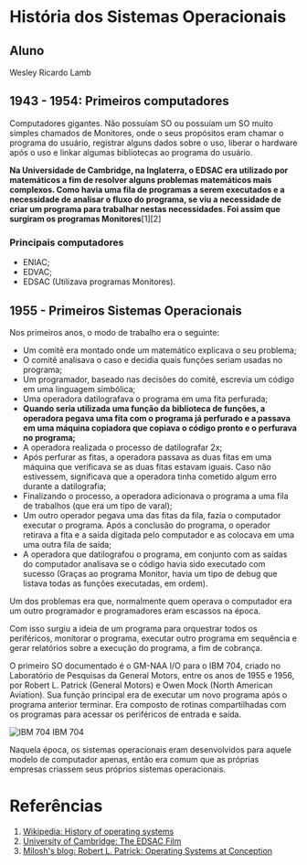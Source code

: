 # História dos Sistemas Operacionais

## Aluno
Wesley Ricardo Lamb

## 1943 - 1954: Primeiros computadores
Computadores gigantes. Não possuíam SO ou possuíam um SO muito simples chamados de Monitores, onde o seus propósitos eram chamar o programa do usuário, registrar alguns dados sobre o uso, liberar o hardware após o uso e linkar algumas bibliotecas ao programa do usuário.

__Na Universidade de Cambridge, na Inglaterra, o EDSAC era utilizado por matemáticos a fim de resolver alguns problemas matemáticos mais complexos. Como havia uma fila de programas a serem executados e a necessidade de analisar o fluxo do programa, se viu a necessidade de criar um programa para trabalhar nestas necessidades. Foi assim que surgiram os programas Monitores__[1][2]

### Principais computadores
- ENIAC;
- EDVAC;
- EDSAC (Utilizava programas Monitores).

## 1955 - Primeiros Sistemas Operacionais

Nos primeiros anos, o modo de trabalho era o seguinte:
- Um comitê era montado onde um matemático explicava o seu problema;
- O comitê analisava o caso e decidia quais funções seriam usadas no programa;
- Um programador, baseado nas decisões do comitê, escrevia um código em uma linguagem simbólica;
- Uma operadora datilografava o programa em uma fita perfurada;
- __Quando seria utilizada uma função da biblioteca de funções, a operadora pegava uma fita com o programa já perfurado e a passava em uma máquina copiadora que copiava o código pronto e o perfurava no programa;__
- A operadora realizada o processo de datilografar 2x;
- Após perfurar as fitas, a operadora passava as duas fitas em uma máquina que verificava se as duas fitas estavam iguais. Caso não estivessem, significava que a operadora tinha cometido algum erro durante a datilografia;
- Finalizando o processo, a operadora adicionava o programa a uma fila de trabalhos (que era um tipo de varal);
- Um outro operador pegava uma das fitas da fila, fazia o computador executar o programa. Após a conclusão do programa, o operador retirava a fita e a saída digitada pelo computador e as colocava em uma uma outra fila de saída;
- A operadora que datilografou o programa, em conjunto com as saídas do computador analisava se o código havia sido executado com sucesso (Graças ao programa Monitor, havia um tipo de debug que listava todas as funções executadas, em ordem).

Um dos problemas era que, normalmente quem operava o computador era um outro programador e programadores eram escassos na época.

Com isso surgiu a ideia de um programa para orquestrar todos os periféricos, monitorar o programa, executar outro programa em sequência e gerar relatórios sobre a execução do programa, a fim de cobrança.

O primeiro SO documentado é o GM-NAA I/O para o IBM 704, criado no Laboratório de Pesquisas da General Motors, entre os anos de 1955 e 1956, por Robert L. Patrick (General Motors) e Owen Mock (North American Aviation). Sua função principal era de executar um novo programa após o programa anterior terminar. Era composto de rotinas compartilhadas com os programas para acessar os periféricos de entrada e saída.

![IBM 704](https://i.pinimg.com/736x/4e/12/27/4e1227c75c1e0a3d5298c8f7ae784244--retro-design-ibm.jpg)
IBM 704

Naquela época, os sistemas operacionais eram desenvolvidos para aquele modelo de computador apenas, então era comum que as próprias empresas criassem seus próprios sistemas operacionais.

# Referências

1. [Wikipedia: History of operating systems](https://en.wikipedia.org/wiki/History_of_operating_systems)
2. [University of Cambridge: The EDSAC Film](https://sms.cam.ac.uk/media/739532)
3. [Milosh's blog: Robert L. Patrick: Operating Systems at Conception](https://millosh.wordpress.com/2008/12/16/robert-l-patrick-operating-systems-at-conception/)